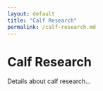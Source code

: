 ```yaml
---
layout: default
title: "Calf Research"
permalink: /calf-research.md
---
```

<h1>Calf Research</h1>
<p>Details about calf research...</p>


